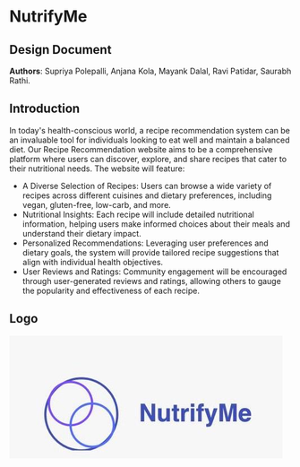 # NutrifyMe
## Design Document
**Authors**: Supriya Polepalli, Anjana Kola, Mayank Dalal, Ravi Patidar, Saurabh Rathi.


## Introduction
In today's health-conscious world, a recipe recommendation system can be an invaluable tool for individuals looking to eat well and maintain a balanced diet. Our Recipe Recommendation website aims to be a comprehensive platform where users can discover, explore, and share recipes that cater to their nutritional needs. The website will feature:
- A Diverse Selection of Recipes: Users can browse a wide variety of recipes across different cuisines and dietary preferences, including vegan, gluten-free, low-carb, and more.
- Nutritional Insights: Each recipe will include detailed nutritional information, helping users make informed choices about their meals and understand their dietary impact.
- Personalized Recommendations: Leveraging user preferences and dietary goals, the system will provide tailored recipe suggestions that align with individual health objectives.
- User Reviews and Ratings: Community engagement will be encouraged through user-generated reviews and ratings, allowing others to gauge the popularity and effectiveness of each recipe.


## Logo
![NutrifyMe](https://github.com/supriyapolepalli/XML_Project/blob/main/WhatsApp%20Image%202024-11-03%20at%2018.14.42.jpeg)
